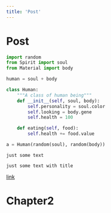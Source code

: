```yaml
---
title: 'Post'
---
```


# Post

```python [creature/human.py] {1, 2-3}
import random
from Spirit import soul
from Material import body

human = soul + body

class Human:
    """A class of human being"""
    def __init__(self, soul, body):
        self.personality = soul.color
        self.looking = body.gene
        self.health = 100

    def eating(self, food):
        self.health += food.value

a = Human(random(soul), random(body))
```

```
just some text
```

``` [title]
just some text with title
```

[link](/post)

# Chapter2